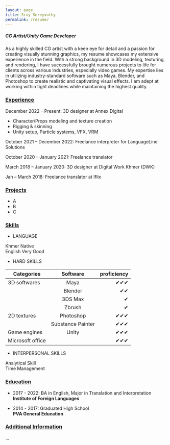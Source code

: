```yaml
---
layout: page
title: Sruy Sereyvuthy
permalink: /resume/
---
```


<h5 style="text-align: left;">CG Artist/Unity Game Developer</h5>

As a highly skilled CG artist with a keen eye for detail and a passion for creating visually stunning graphics, my resume showcases my extensive experience in the field. With a strong background in 3D modeling, texturing, and rendering, I have successfully brought numerous projects to life for clients across various industries, especially video games. My expertise lies in utilizing industry-standard software such as Maya, Blender, and Photoshop to create realistic and captivating visual effects. I am adept at working within tight deadlines while maintaining the highest quality.

<h3 style="text-align: left;"><u>Experience</u></h3>

December 2022 – Present:  3D designer at Annex Digital

* Character/Props modeling and texture creation
* Rigging & skinning
* Unity setup, Particle systems, VFX, VRM

October 2021 – December 2022:  Freelance interpreter for LanguageLine Solutions

October 2020 – January 2021:  Freelance translator

March 2018 – January 2020:   3D designer at Digital Work Khmer (DWK)

Jan – March 2018:   Freelance translator at Iflix


<h3 style="text-align: left;"><u>Projects</u></h3>

* A
* B
* C

<h3 style="text-align: left;"><u>Skills</u></h3>

* LANGUAGE

Khmer      Native<br>
English    Very Good<br>

* HARD SKILLS

| Categories    | Software      |   proficiency    |
| ------------- |:-------------:| --------:|
| 3D softwares  | Maya          | ✔✔✔    |
|               | Blender       | ✔✔      |
|               | 3DS Max       | ✔       |
|               | Zbrush        | ✔       |
| 2D textures   | Photoshop     | ✔✔✔    |
|               | Substance Painter    | ✔✔✔   |
| Game engines  | Unity         |   ✔✔✔  |
| Microsoft office |            |    ✔✔✔ |

* INTERPERSONAL SKILLS

Analytical Skill<br>
Time Management<br>

<h3 style="text-align: left;"><u>Education</u></h3>

* 2017 - 2022:  BA in English, Major in Translation and Interpretation<br>
<b>Institute of Foreign Languages</b>
                
* 2014 - 2017:  Graduated High School<br>
<b>PVA General Education</b>

<h3 style="text-align: left;"><u>Additional Information</u></h3>
...
